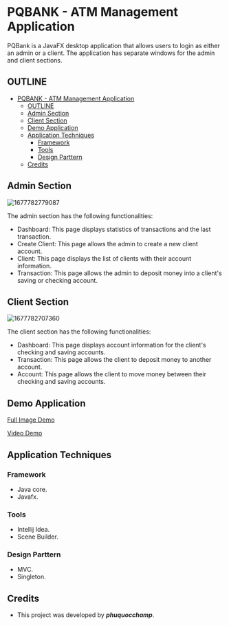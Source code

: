 # PQBANK - ATM Management Application

PQBank is a JavaFX desktop application that allows users to login as either an admin or a client. The application has separate windows for the admin and client sections.

## OUTLINE

- [PQBANK - ATM Management Application](#pqbank---atm-management-application)
  - [OUTLINE](#outline)
  - [Admin Section](#admin-section)
  - [Client Section](#client-section)
  - [Demo Application](#demo-application)
  - [Application Techniques](#application-techniques)
    - [Framework](#framework)
    - [Tools](#tools)
    - [Design Parttern](#design-parttern)
  - [Credits](#credits)

## Admin Section

![1677782779087](image/demo/1677782779087.png)

The admin section has the following functionalities:

- Dashboard: This page displays statistics of transactions and the last transaction.
- Create Client: This page allows the admin to create a new client account.
- Client: This page displays the list of clients with their account information.
- Transaction: This page allows the admin to deposit money into a client's saving or checking account.

## Client Section

![1677782707360](image/demo/1677782707360.png)

The client section has the following functionalities:

- Dashboard: This page displays account information for the client's checking and saving accounts.
- Transaction: This page allows the client to deposit money to another account.
- Account: This page allows the client to move money between their checking and saving accounts.

## Demo Application

[Full Image Demo](/demo.md)

[Video Demo](https://www.youtube.com/watch?v=SwqfWVEIRVg)

## Application Techniques

### Framework

- Java core.
- Javafx.

### Tools

- Intellij Idea.
- Scene Builder.

### Design Parttern

- MVC.
- Singleton.

## Credits

- This project was developed by ***phuquocchamp***.
